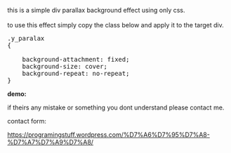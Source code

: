 this is a simple div parallax background effect using only css.
<br><br>
to use this effect simply copy the class below and apply it to the target div. 

<pre>
.y_paralax
{
	
	background-attachment: fixed;
    background-size: cover;
    background-repeat: no-repeat;
}
</pre>

<b>
demo:
</b><br>

if theirs any mistake or something you dont understand please contact me.

contact form:

https://programingstuff.wordpress.com/%D7%A6%D7%95%D7%A8-%D7%A7%D7%A9%D7%A8/

